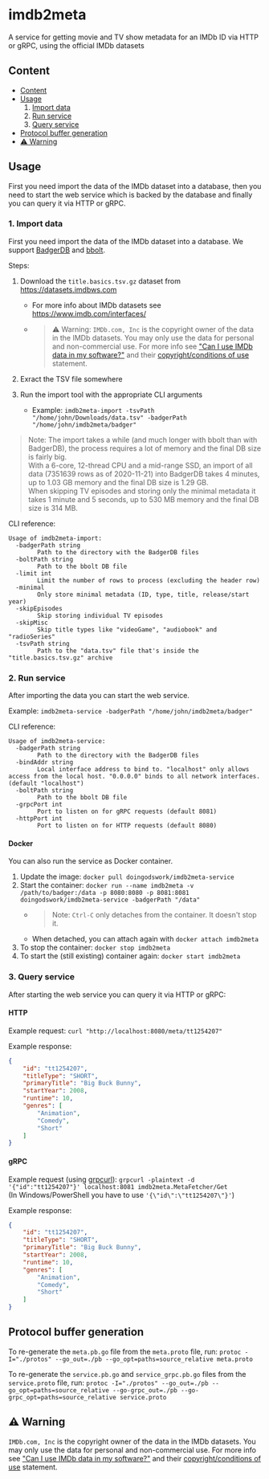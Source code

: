 # imdb2meta

A service for getting movie and TV show metadata for an IMDb ID via HTTP or gRPC, using the official IMDb datasets

## Content

- [Content](#content)
- [Usage](#usage)
  1. [Import data](#1-import-data)
  2. [Run service](#2-run-service)
  3. [Query service](#3-query-service)
- [Protocol buffer generation](#protocol-buffer-generation)
- [⚠ Warning](#⚠-warning)

## Usage

First you need import the data of the IMDb dataset into a database, then you need to start the web service which is backed by the database and finally you can query it via HTTP or gRPC.

### 1. Import data

First you need import the data of the IMDb dataset into a database. We support [BadgerDB](https://github.com/dgraph-io/badger) and [bbolt](https://github.com/etcd-io/bbolt).

Steps:

1. Download the `title.basics.tsv.gz` dataset from <https://datasets.imdbws.com>
   - For more info about IMDb datasets see <https://www.imdb.com/interfaces/>
   - > ⚠ Warning: `IMDb.com, Inc` is the copyright owner of the data in the IMDb datasets. You may only use the data for personal and non-commercial use. For more info see ["Can I use IMDb data in my software?"](https://help.imdb.com/article/imdb/general-information/can-i-use-imdb-data-in-my-software/G5JTRESSHJBBHTGX) and their [copyright/conditions of use](https://www.imdb.com/conditions) statement.

2. Exract the TSV file somewhere
3. Run the import tool with the appropriate CLI arguments
   - Example: `imdb2meta-import -tsvPath "/home/john/Downloads/data.tsv" -badgerPath "/home/john/imdb2meta/badger"`

> Note: The import takes a while (and much longer with bbolt than with BadgerDB), the process requires a lot of memory and the final DB size is fairly big.  
> With a 6-core, 12-thread CPU and a mid-range SSD, an import of all data (7351639 rows as of 2020-11-21) into BadgerDB takes 4 minutes, up to 1.03 GB memory and the final DB size is 1.29 GB.  
> When skipping TV episodes and storing only the minimal metadata it takes 1 minute and 5 seconds, up to 530 MB memory and the final DB size is 314 MB.

CLI reference:

```text
Usage of imdb2meta-import:
  -badgerPath string
        Path to the directory with the BadgerDB files
  -boltPath string
        Path to the bbolt DB file
  -limit int
        Limit the number of rows to process (excluding the header row)
  -minimal
        Only store minimal metadata (ID, type, title, release/start year)
  -skipEpisodes
        Skip storing individual TV episodes
  -skipMisc
        Skip title types like "videoGame", "audiobook" and "radioSeries"
  -tsvPath string
        Path to the "data.tsv" file that's inside the "title.basics.tsv.gz" archive
```

### 2. Run service

After importing the data you can start the web service.

Example: `imdb2meta-service -badgerPath "/home/john/imdb2meta/badger"`

CLI reference:

```text
Usage of imdb2meta-service:
  -badgerPath string
        Path to the directory with the BadgerDB files
  -bindAddr string
        Local interface address to bind to. "localhost" only allows access from the local host. "0.0.0.0" binds to all network interfaces. (default "localhost")
  -boltPath string
        Path to the bbolt DB file
  -grpcPort int
        Port to listen on for gRPC requests (default 8081)
  -httpPort int
        Port to listen on for HTTP requests (default 8080)
```

#### Docker

You can also run the service as Docker container.

1. Update the image: `docker pull doingodswork/imdb2meta-service`
2. Start the container: `docker run --name imdb2meta -v /path/to/badger:/data -p 8080:8080 -p 8081:8081 doingodswork/imdb2meta-service -badgerPath "/data"`
   - > Note: `Ctrl-C` only detaches from the container. It doesn't stop it.
   - When detached, you can attach again with `docker attach imdb2meta`
3. To stop the container: `docker stop imdb2meta`
4. To start the (still existing) container again: `docker start imdb2meta`

### 3. Query service

After starting the web service you can query it via HTTP or gRPC:

#### HTTP

Example request: `curl "http://localhost:8080/meta/tt1254207"`

Example response:

```json
{
    "id": "tt1254207",
    "titleType": "SHORT",
    "primaryTitle": "Big Buck Bunny",
    "startYear": 2008,
    "runtime": 10,
    "genres": [
        "Animation",
        "Comedy",
        "Short"
    ]
}
```

#### gRPC

Example request (using [grpcurl](https://github.com/fullstorydev/grpcurl)): `grpcurl -plaintext -d '{"id":"tt1254207"}' localhost:8081 imdb2meta.MetaFetcher/Get`  
(In Windows/PowerShell you have to use `'{\"id\":\"tt1254207\"}'`)

Example response:

```json
{
    "id": "tt1254207",
    "titleType": "SHORT",
    "primaryTitle": "Big Buck Bunny",
    "startYear": 2008,
    "runtime": 10,
    "genres": [
        "Animation",
        "Comedy",
        "Short"
    ]
}
```

## Protocol buffer generation

To re-generate the `meta.pb.go` file from the `meta.proto` file, run: `protoc -I="./protos" --go_out=./pb --go_opt=paths=source_relative meta.proto`

To re-generate the `service.pb.go` and `service_grpc.pb.go` files from the `service.proto` file, run: `protoc -I="./protos" --go_out=./pb --go_opt=paths=source_relative --go-grpc_out=./pb --go-grpc_opt=paths=source_relative service.proto`

## ⚠ Warning

`IMDb.com, Inc` is the copyright owner of the data in the IMDb datasets. You may only use the data for personal and non-commercial use. For more info see ["Can I use IMDb data in my software?"](https://help.imdb.com/article/imdb/general-information/can-i-use-imdb-data-in-my-software/G5JTRESSHJBBHTGX) and their [copyright/conditions of use](https://www.imdb.com/conditions) statement.
